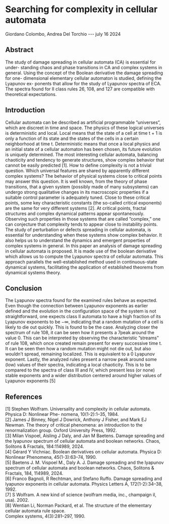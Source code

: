 # Searching for complexity in cellular automata

Giordano Colombo, Andrea Del Torchio --- july 16 2024

## Abstract
The study of damage spreading in cellular automata (CA) is essential for under-
standing chaos and phase transitions in CA and complex systems in general.
Using the concept of the Boolean derivative the damage spreading for one-
dimensional elementary cellular automaton is studied, defining the Lyapunov ex-
ponents that allow for the study of Lyapunov spectra of ECA. The spectra found
for II class rules 26, 108, and 127 are compatible with theoretical expectations.

## Introduction
Cellular automata can be described as artificial programmable ”universes”, which are discreet in time
and space. The physics of these logical universes is deterministic and local. Local means that the state
of a cell at time t + 1 is only a function of its state and the states of the cells in a certain neighborhood
at time t. Deterministic means that once a local physics and an initial state of a cellular automaton
has been chosen, its future evolution is uniquely determined.
The most interesting cellular automata, balancing chaoticity and tendency to generate structures,
show complex behavior that cannot be easily predicted [1]. How to define complexity is not a trivial
question. Which universal features are shared by apparently different complex systems? The behavior
of physical systems close to critical points may answer this question. It is well known, from the theory
of phase transitions, that a given system (possibly made of many subsystems) can undergo strong
qualitative changes in its macroscopic properties if a suitable control parameter is adequately tuned.
Close to these critical points, some key characteristic constants (the so-called critical exponents) are
the same for very different systems [2]. At critical points, fractal structures and complex dynamical
patterns appear spontaneously. Observing such properties in those systems that are called ”complex,”
one can conjecture that complexity tends to appear close to instability points.
The study of perturbation or defects spreading in cellular automata, is essential for understanding
when these systems show complex behavior. It also helps us to understand the dynamics and emergent
properties of complex systems in general.
In this paper an analysis of damage spreading in cellular automata is proposed. It is made use of
the boolean derivative which allows us to compute the Lyapunov spectra of cellular automata. This
approach parallels the well-established method used in continuous-state dynamical systems, facilitating
the application of established theorems from dynamical systems theory.

## Conclusion
The Lyapunov spectra found for the examined rules behave as expected. Even though the connection
between Lyapunov exponents as earlier defined and the evolution in the configuration space of the
system is not straightforward, one expects class II automata to have a high fraction of its Lyapunov
exponents to be −∞, indicating that a random mutation of a cell is likely to die out quickly. This
is found to be the case. Analyzing closer the spectrum of rule 108, it can be seen how it presents a
7peak around the value 0. This can be interpreted by observing the characteristic ”streams” of rule
108, which once created remain present for every successive time t. It can be seen then how a random
mutation might not die out, but also wouldn’t spread, remaining localized. This is equivalent to a 0
Lyapunov exponent. Lastly, the analyzed rules present a narrow peak around some (low) values of
their spectra, indicating a local chaoticity. This is to be compared to the spectra of class III and IV,
which present less (or none) stable exponents and a wider distribution centered around higher values
of Lyapunov exponents [5]

## References
[1] Stephen Wolfram. Universality and complexity in cellular automata. Physica D: Nonlinear Phe-
nomena, 10(1-2):1–35, 1984.  
[2] James J Binney, Nigel J Dowrick, Anthony J Fisher, and Mark EJ Newman. The theory of critical
phenomena: an introduction to the renormalization group. Oxford University Press, 1992.  
[3] Milan Vispoel, Aisling J Daly, and Jan M Baetens. Damage spreading and the lyapunov spectrum
of cellular automata and boolean networks. Chaos, Solitons & Fractals, 184:114989, 2024.  
[4] Gérard Y Vichniac. Boolean derivatives on cellular automata. Physica D: Nonlinear Phenomena,
45(1-3):63–74, 1990.  
[5] Baetens J. M. Vispoel M., Daly A. J. Damage spreading and the lyapunov spectrum of cellular
automata and boolean networks. Chaos, Solitons & Fractals, 184, 114989, 2024.  
[6] Franco Bagnoli, R Rechtman, and Stefano Ruffo. Damage spreading and lyapunov exponents in
cellular automata. Physics Letters A, 172(1-2):34–38, 1992.  
[7] S Wolfram. A new kind of science (wolfram media, inc., champaign il, usa). 2002.  
[8] Wentian Li, Norman Packard, et al. The structure of the elementary cellular automata rule space.  
Complex systems, 4(3):281–297, 1990.  

